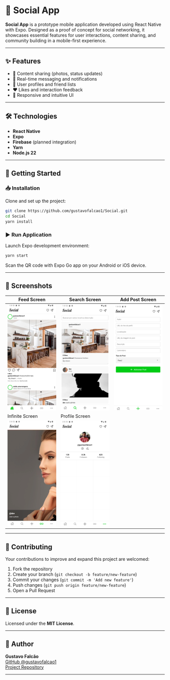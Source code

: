 # 📱 Social App

**Social App** is a prototype mobile application developed using React Native with Expo. Designed as a proof of concept for social networking, it showcases essential features for user interactions, content sharing, and community building in a mobile-first experience.

---

## ✨ Features

- 📸 Content sharing (photos, status updates)
- 💬 Real-time messaging and notifications
- 👥 User profiles and friend lists
- ❤️ Likes and interaction feedback
- 📱 Responsive and intuitive UI

---

## 🛠️ Technologies

- **React Native**
- **Expo**
- **Firebase** (planned integration)
- **Yarn**
- **Node.js 22**

---

## 🚀 Getting Started

### 📥 Installation

Clone and set up the project:

```bash
git clone https://github.com/gustavofalcao1/Social.git
cd Social
yarn install
```

### ▶️ Run Application

Launch Expo development environment:

```bash
yarn start
```

Scan the QR code with Expo Go app on your Android or iOS device.

---

## 📸 Screenshots

| Feed Screen | Search Screen | Add Post Screen |
|-----------------------|----------------|-----------|
| ![Feed](./screenshots/00.png) | ![Search](./screenshots/01.png) | ![Add Post](./screenshots/02.png) |
| Infinite Screen | Profile Screen |
| ![Infinite](./screenshots/03.png) | ![Profile](./screenshots/04.png) 

---

## 🤝 Contributing

Your contributions to improve and expand this project are welcomed:

1. Fork the repository
2. Create your branch (`git checkout -b feature/new-feature`)
3. Commit your changes (`git commit -m 'Add new feature'`)
4. Push changes (`git push origin feature/new-feature`)
5. Open a Pull Request

---

## 📄 License

Licensed under the **MIT License**.

---

## 👤 Author

**Gustavo Falcão**  
[GitHub @gustavofalcao1](https://github.com/gustavofalcao1)  
[Project Repository](https://github.com/gustavofalcao1/Social)

---
